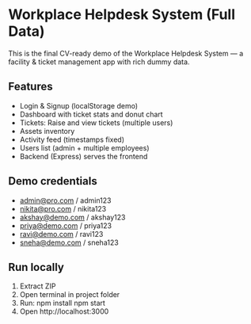 # Workplace Helpdesk System (Full Data)

This is the final CV-ready demo of the Workplace Helpdesk System — a facility & ticket management app with rich dummy data.

## Features
- Login & Signup (localStorage demo)
- Dashboard with ticket stats and donut chart
- Tickets: Raise and view tickets (multiple users)
- Assets inventory
- Activity feed (timestamps fixed)
- Users list (admin + multiple employees)
- Backend (Express) serves the frontend

## Demo credentials
- admin@pro.com / admin123
- nikita@pro.com / nikita123
- akshay@demo.com / akshay123
- priya@demo.com / priya123
- ravi@demo.com / ravi123
- sneha@demo.com / sneha123

## Run locally
1. Extract ZIP
2. Open terminal in project folder
3. Run:
   npm install
   npm start
4. Open http://localhost:3000
